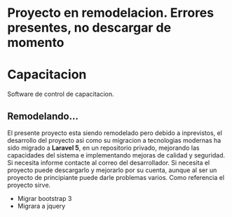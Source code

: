 # Proyecto en remodelacion. Errores presentes, no descargar de momento

# Capacitacion
Software de control de capacitacion.


## Remodelando...
El presente proyecto esta siendo remodelado pero debido a inprevistos, el desarrollo del proyecto asi como su migracion a tecnologias modernas ha sido migrado a **Laravel 5**, en un repositorio privado, mejorando las capacidades del sistema e implementando mejoras de calidad y seguridad. Si necesita informe contacte al correo del desarrollador. Si necesita el proyecto puede descargarlo y mejorarlo por su cuenta, aunque al ser un proyecto de principiante puede darle problemas varios. Como referencia el proyecto sirve.

* Migrar bootstrap 3
* Migrara a jquery
